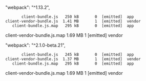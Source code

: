 "webpack": "^1.13.2",

           client-bundle.js   250 kB       0  [emitted]  app
    client-vendor-bundle.js  1.41 MB       1  [emitted]  vendor
       client-bundle.js.map   295 kB       0  [emitted]  app
client-vendor-bundle.js.map  1.69 MB       1  [emitted]  vendor


"webpack": "^2.1.0-beta.21",

           client-bundle.js   245 kB       0  [emitted]  app
    client-vendor-bundle.js  1.37 MB       1  [emitted]  vendor
       client-bundle.js.map   295 kB       0  [emitted]  app
client-vendor-bundle.js.map  1.69 MB       1  [emitted]  vendor
